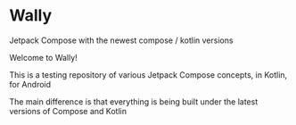 # Wally
Jetpack Compose with the newest compose / kotlin versions

Welcome to Wally!

This is a testing repository of various Jetpack Compose concepts, in Kotlin, for Android

The main difference is that everything is being built under the latest versions of Compose and Kotlin
